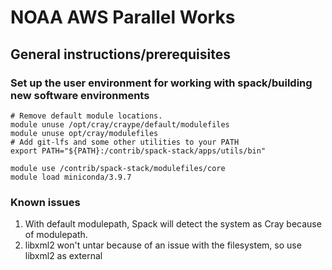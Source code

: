 # NOAA AWS Parallel Works
## General instructions/prerequisites

### Set up the user environment for working with spack/building new software environments
```
# Remove default module locations.
module unuse /opt/cray/craype/default/modulefiles
module unuse opt/cray/modulefiles
# Add git-lfs and some other utilities to your PATH
export PATH="${PATH}:/contrib/spack-stack/apps/utils/bin"

module use /contrib/spack-stack/modulefiles/core
module load miniconda/3.9.7
```

### Known issues
1. With default modulepath, Spack will detect the system as Cray because of modulepath.
2. libxml2 won't untar because of an issue with the filesystem, so use libxml2 as external
